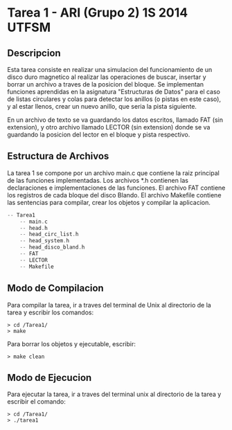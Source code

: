 # Tarea 1 - ARI (Grupo 2) 1S 2014 UTFSM

## Descripcion
Esta tarea consiste en realizar una simulacion del funcionamiento de un disco duro magnetico al realizar
las operaciones de buscar, insertar y borrar un archivo a traves de la posicion del bloque.
Se implementan funciones aprendidas en la asignatura "Estructuras de Datos" para el caso de listas circulares
y colas para detectar los anillos (o pistas en este caso), y al estar llenos, crear un nuevo anillo, que seria
la pista siguiente.

En un archivo de texto se va guardando los datos escritos, llamado FAT (sin extension), y otro archivo llamado
LECTOR (sin extension) donde se va guardando la posicion del lector en el bloque y pista respectivo.

## Estructura de Archivos

La tarea 1 se compone por un archivo main.c que contiene la raiz principal de las funciones implementadas.
Los archivos *.h contienen las declaraciones e implementaciones de las funciones. El archivo FAT contiene
los registros de cada bloque del disco Blando. El archivo Makefile contiene las sentencias para compilar,
crear los objetos y compilar la aplicacion.

```C
-- Tarea1
    -- main.c
    -- head.h
    -- head_circ_list.h
    -- head_system.h
    -- head_disco_bland.h
    -- FAT
    -- LECTOR
    -- Makefile
```

## Modo de Compilacion

Para compilar la tarea, ir a traves del terminal de Unix al directorio de la tarea y escribir los comandos:

```unix
> cd /Tarea1/
> make
```

Para borrar los objetos y ejecutable, escribir:

```unix
> make clean
```

## Modo de Ejecucion

Para ejecutar la tarea, ir a traves del terminal unix al directorio de la tarea y escribir el comando:

```unix
> cd /Tarea1/
> ./tarea1
```
